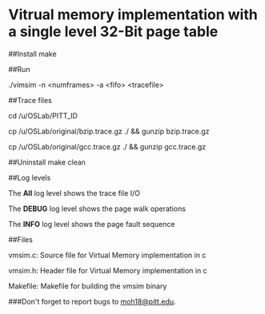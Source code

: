 # Vitrual memory implementation with a single level 32-Bit page table

##Install
make

##Run
<p>./vimsim -n &lt;numframes&gt; -a &lt;fifo&gt; &lt;tracefile&gt; </p>

##Trace files
<p>cd /u/OSLab/PITT_ID</p>
<p>cp /u/OSLab/original/bzip.trace.gz ./ && gunzip bzip.trace.gz</p>
<p>cp /u/OSLab/original/gcc.trace.gz  ./ && gunzip gcc.trace.gz</p>

##Uninstall
make clean

##Log levels
<p>The <b>All</b> log level shows the trace file I/O</p>
<p>The <b>DEBUG</b> log level shows the page walk operations</p>
<p>The <b>INFO</b> log level shows the page fault sequence</p>

##Files
<p>vmsim.c: Source file for Virtual Memory implementation in c</p>
<p>vmsim.h: Header file for Virtual Memory implementation in c</p>
<p>Makefile: Makefile for building the vmsim binary</p>

###Don't forget to report bugs to moh18@pitt.edu.
